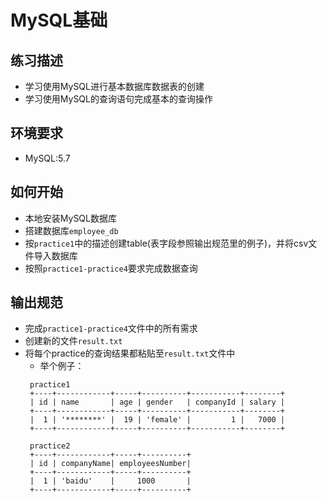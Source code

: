 # MySQL基础
## 练习描述
- 学习使用MySQL进行基本数据库数据表的创建
- 学习使用MySQL的查询语句完成基本的查询操作

## 环境要求
- MySQL:5.7

## 如何开始
- 本地安装MySQL数据库
- 搭建数据库`employee_db`
- 按`practice1`中的描述创建table(表字段参照输出规范里的例子)，并将csv文件导入数据库
- 按照`practice1-practice4`要求完成数据查询

## 输出规范
- 完成`practice1-practice4`文件中的所有需求
- 创建新的文件`result.txt`
- 将每个practice的查询结果都粘贴至`result.txt`文件中
  - 举个例子：
  ```
   practice1
   +----+------------+-----+----------+-----------+--------+
   | id | name       | age | gender   | companyId | salary |
   +----+------------+-----+----------+-----------+--------+
   |  1 | '********' |  19 | 'female' |         1 |   7000 |
   +----+------------+-----+----------+-----------+--------+
   
   practice2
   +----+------------+-----+----------+
   | id | companyName| employeesNumber| 
   +----+------------+-----+----------+
   |  1 | 'baidu'    |     1000       |   
   +----+------------+-----+----------+  
  ```
